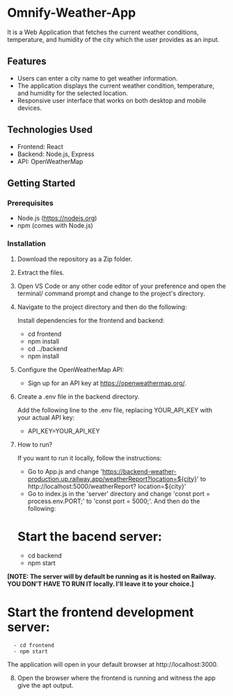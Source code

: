 # Omnify-Weather-App
It is a Web Application that fetches the current weather conditions, temperature, and humidity of the city which the user provides as an input.

## Features

- Users can enter a city name to get weather information.
- The application displays the current weather condition, temperature, and humidity for the selected location.
- Responsive user interface that works on both desktop and mobile devices.

## Technologies Used

- Frontend: React
- Backend: Node.js, Express
- API: OpenWeatherMap

## Getting Started

### Prerequisites

- Node.js (https://nodejs.org)
- npm (comes with Node.js)

### Installation

1. Download the repository as a Zip folder.

2. Extract the files.

3. Open VS Code or any other code editor of your preference and open the terminal/ command prompt and change to the project's directory.

4. Navigate to the project directory and then do the following:

   Install dependencies for the frontend and backend:

      - cd frontend
      - npm install
      - cd ../backend
      - npm install

5. Configure the OpenWeatherMap API:

   - Sign up for an API key at https://openweathermap.org/.

6. Create a .env file in the backend directory.

   Add the following line to the .env file, replacing YOUR_API_KEY with your actual API key:
     - API_KEY=YOUR_API_KEY

7. How to run?

   If you want to run it locally, follow the instructions:
      - Go to App.js and change 'https://backend-weather-production.up.railway.app/weatherReport?location=${city}' to http://localhost:5000/weatherReport? location=${city}'
      - Go to index.js in the 'server' directory and change 'const port = process.env.PORT;' to 'const port = 5000;'.
   And then do the following:

   # Start the bacend server:

      - cd backend
      - npm start

******[NOTE: The server will by default be running as it is hosted on Railway. YOU DON'T HAVE TO RUN IT locally. I'll leave it to your choice.]******   
 
   # Start the frontend development server:

      - cd frontend
      - npm start

   The application will open in your default browser at http://localhost:3000.

8. Open the browser where the frontend is running and witness the app give the apt output.

